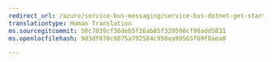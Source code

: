 ```yaml
---
redirect_url: /azure/service-bus-messaging/service-bus-dotnet-get-started-with-queues
translationtype: Human Translation
ms.sourcegitcommit: 50c7039cf36deb5f26ab85f329590cf90add5831
ms.openlocfilehash: 9d3df070c9875a792584c950ea99565f69f8aea0

---
```




<!--HONumber=Jan17_HO3-->


